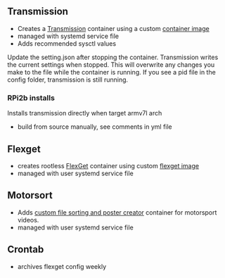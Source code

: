 ## Transmission
* Creates a [Transmission][1] container using a custom [container image][4]
* managed with systemd service file
* Adds recommended sysctl values

Update the setting.json after stopping the container. Transmission writes the current settings when stopped. This will overwrite any changes you make to the file while the container is running. If you see a pid file in the config folder, transmission is still running.

### RPi2b installs 
Installs transmission directly when target armv7l arch
* build from source manually, see comments in yml file

## Flexget
* creates rootless [FlexGet][2] container using custom [flexget image][3]
* managed with user systemd service file

## Motorsort
* Adds [custom file sorting and poster creator][5] container for motorsport videos.
* managed with user systemd service file

## Crontab
* archives flexget config weekly

[1]: https://transmissionbt.com/
[2]: https://flexget.com/
[3]: https://github.com/ianhaddock/flexget
[4]: https://github.com/ianhaddock/transmission-container
[5]: https://github.com/ianhaddock/motorsort
